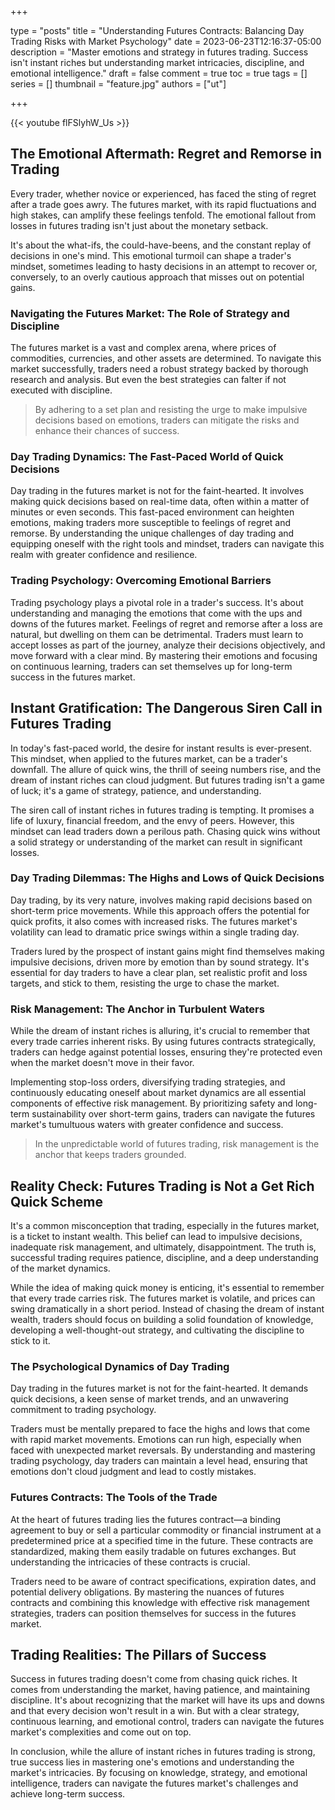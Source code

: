 +++

type = "posts"
title = "Understanding Futures Contracts: Balancing Day Trading Risks with Market Psychology"
date =  2023-06-23T12:16:37-05:00
description = "Master emotions and strategy in futures trading. Success isn't instant riches but understanding market intricacies, discipline, and emotional intelligence."
draft = false
comment = true
toc = true
tags = []
series = []
thumbnail = "feature.jpg"
authors = ["ut"]

+++

{{< youtube flFSlyhW_Us >}}

## The Emotional Aftermath: Regret and Remorse in Trading
Every trader, whether novice or experienced, has faced the sting of regret after a trade goes awry. The futures market, with its rapid fluctuations and high stakes, can amplify these feelings tenfold. The emotional fallout from losses in futures trading isn't just about the monetary setback.

It's about the what-ifs, the could-have-beens, and the constant replay of decisions in one's mind. This emotional turmoil can shape a trader's mindset, sometimes leading to hasty decisions in an attempt to recover or, conversely, to an overly cautious approach that misses out on potential gains.

### Navigating the Futures Market: The Role of Strategy and Discipline

The futures market is a vast and complex arena, where prices of commodities, currencies, and other assets are determined. To navigate this market successfully, traders need a robust strategy backed by thorough research and analysis. But even the best strategies can falter if not executed with discipline. 

> By adhering to a set plan and resisting the urge to make impulsive decisions based on emotions, traders can mitigate the risks and enhance their chances of success.

### Day Trading Dynamics: The Fast-Paced World of Quick Decisions

Day trading in the futures market is not for the faint-hearted. It involves making quick decisions based on real-time data, often within a matter of minutes or even seconds. This fast-paced environment can heighten emotions, making traders more susceptible to feelings of regret and remorse. By understanding the unique challenges of day trading and equipping oneself with the right tools and mindset, traders can navigate this realm with greater confidence and resilience.

### Trading Psychology: Overcoming Emotional Barriers

Trading psychology plays a pivotal role in a trader's success. It's about understanding and managing the emotions that come with the ups and downs of the futures market. Feelings of regret and remorse after a loss are natural, but dwelling on them can be detrimental. Traders must learn to accept losses as part of the journey, analyze their decisions objectively, and move forward with a clear mind. By mastering their emotions and focusing on continuous learning, traders can set themselves up for long-term success in the futures market.

## Instant Gratification: The Dangerous Siren Call in Futures Trading
In today's fast-paced world, the desire for instant results is ever-present. This mindset, when applied to the futures market, can be a trader's downfall. The allure of quick wins, the thrill of seeing numbers rise, and the dream of instant riches can cloud judgment. But futures trading isn't a game of luck; it's a game of strategy, patience, and understanding.

The siren call of instant riches in futures trading is tempting. It promises a life of luxury, financial freedom, and the envy of peers. However, this mindset can lead traders down a perilous path. Chasing quick wins without a solid strategy or understanding of the market can result in significant losses.

### Day Trading Dilemmas: The Highs and Lows of Quick Decisions

Day trading, by its very nature, involves making rapid decisions based on short-term price movements. While this approach offers the potential for quick profits, it also comes with increased risks. The futures market's volatility can lead to dramatic price swings within a single trading day.

Traders lured by the prospect of instant gains might find themselves making impulsive decisions, driven more by emotion than by sound strategy. It's essential for day traders to have a clear plan, set realistic profit and loss targets, and stick to them, resisting the urge to chase the market.

### Risk Management: The Anchor in Turbulent Waters

While the dream of instant riches is alluring, it's crucial to remember that every trade carries inherent risks. By using futures contracts strategically, traders can hedge against potential losses, ensuring they're protected even when the market doesn't move in their favor.

Implementing stop-loss orders, diversifying trading strategies, and continuously educating oneself about market dynamics are all essential components of effective risk management. By prioritizing safety and long-term sustainability over short-term gains, traders can navigate the futures market's tumultuous waters with greater confidence and success.

> In the unpredictable world of futures trading, risk management is the anchor that keeps traders grounded. 

## Reality Check: Futures Trading is Not a Get Rich Quick Scheme
It's a common misconception that trading, especially in the futures market, is a ticket to instant wealth. This belief can lead to impulsive decisions, inadequate risk management, and ultimately, disappointment. The truth is, successful trading requires patience, discipline, and a deep understanding of the market dynamics.

While the idea of making quick money is enticing, it's essential to remember that every trade carries risk. The futures market is volatile, and prices can swing dramatically in a short period. Instead of chasing the dream of instant wealth, traders should focus on building a solid foundation of knowledge, developing a well-thought-out strategy, and cultivating the discipline to stick to it.

### The Psychological Dynamics of Day Trading

Day trading in the futures market is not for the faint-hearted. It demands quick decisions, a keen sense of market trends, and an unwavering commitment to trading psychology.

Traders must be mentally prepared to face the highs and lows that come with rapid market movements. Emotions can run high, especially when faced with unexpected market reversals. By understanding and mastering trading psychology, day traders can maintain a level head, ensuring that emotions don't cloud judgment and lead to costly mistakes.

### Futures Contracts: The Tools of the Trade

At the heart of futures trading lies the futures contract—a binding agreement to buy or sell a particular commodity or financial instrument at a predetermined price at a specified time in the future. These contracts are standardized, making them easily tradable on futures exchanges. But understanding the intricacies of these contracts is crucial.

Traders need to be aware of contract specifications, expiration dates, and potential delivery obligations. By mastering the nuances of futures contracts and combining this knowledge with effective risk management strategies, traders can position themselves for success in the futures market.

## Trading Realities: The Pillars of Success
Success in futures trading doesn't come from chasing quick riches. It comes from understanding the market, having patience, and maintaining discipline. It's about recognizing that the market will have its ups and downs and that every decision won't result in a win. But with a clear strategy, continuous learning, and emotional control, traders can navigate the futures market's complexities and come out on top.

<!-- {{< youtubepl PL9uZis3GV47yLhTR0U2XddTyxKMiNYbWL >}} -->

In conclusion, while the allure of instant riches in futures trading is strong, true success lies in mastering one's emotions and understanding the market's intricacies. By focusing on knowledge, strategy, and emotional intelligence, traders can navigate the futures market's challenges and achieve long-term success.

